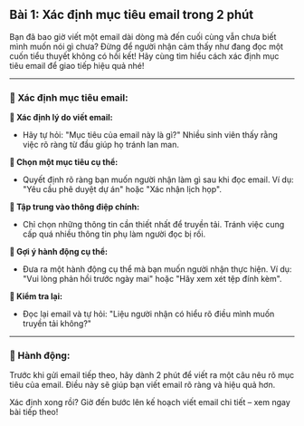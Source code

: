 ## Bài 1: Xác định mục tiêu email trong 2 phút

Bạn đã bao giờ viết một email dài dòng mà đến cuối cùng vẫn chưa biết mình muốn nói gì chưa? Đừng để người nhận cảm thấy như đang đọc một cuốn tiểu thuyết không có hồi kết! Hãy cùng tìm hiểu cách xác định mục tiêu email để giao tiếp hiệu quả nhé!

---

### 📌 Xác định mục tiêu email:

**🔹 Xác định lý do viết email:**
- Hãy tự hỏi: "Mục tiêu của email này là gì?" Nhiều sinh viên thấy rằng việc rõ ràng từ đầu giúp họ tránh lan man.

**🔹 Chọn một mục tiêu cụ thể:**
- Quyết định rõ ràng bạn muốn người nhận làm gì sau khi đọc email. Ví dụ: "Yêu cầu phê duyệt dự án" hoặc "Xác nhận lịch họp".

**🔹 Tập trung vào thông điệp chính:**
- Chỉ chọn những thông tin cần thiết nhất để truyền tải. Tránh việc cung cấp quá nhiều thông tin phụ làm người đọc bị rối.

**🔹 Gợi ý hành động cụ thể:**
- Đưa ra một hành động cụ thể mà bạn muốn người nhận thực hiện. Ví dụ: "Vui lòng phản hồi trước ngày mai" hoặc "Hãy xem xét tệp đính kèm".

**🔹 Kiểm tra lại:**
- Đọc lại email và tự hỏi: "Liệu người nhận có hiểu rõ điều mình muốn truyền tải không?"

---

### 🚀 Hành động:

Trước khi gửi email tiếp theo, hãy dành 2 phút để viết ra một câu nêu rõ mục tiêu của email. Điều này sẽ giúp bạn viết email rõ ràng và hiệu quả hơn.

Xác định xong rồi? Giờ đến bước lên kế hoạch viết email chi tiết – xem ngay bài tiếp theo!